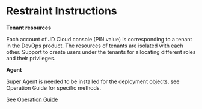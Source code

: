 # Restraint Instructions

**Tenant resources**

Each account of JD Cloud console (PIN value) is corresponding to a tenant in the DevOps product. The resources of tenants are isolated with each other. Support to create users under the tenants for allocating different roles and their privileges.

**Agent**

Super Agent is needed to be installed for the deployment objects, see Operation Guide for specific methods.  

See [Operation Guide](../Operation-Guide/Operation-Instruction.md)

